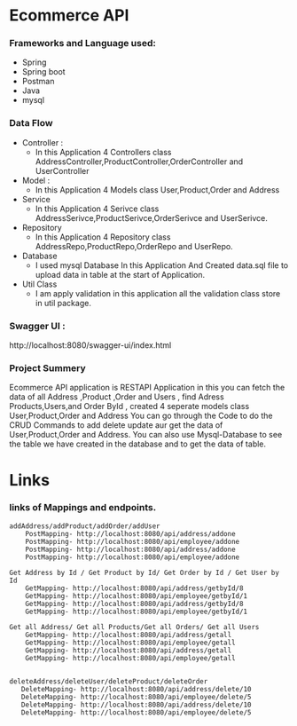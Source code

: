 # Ecommerce API
### Frameworks and Language used:
 

* Spring
* Spring boot
* Postman
* Java
* mysql

### Data Flow 
* Controller :
    * In this Application 4 Controllers class   AddressController,ProductController,OrderController and UserController
* Model :
    * In this Application 4 Models class User,Product,Order and Address
* Service
  * In this Application 4 Serivce class AddressSerivce,ProductSerivce,OrderSerivce and UserSerivce.
* Repository
  * In this Application 4 Repository class AddressRepo,ProductRepo,OrderRepo and UserRepo.
* Database
  * I used mysql Database In this Application And Created data.sql file to upload data in table at the start of Application.
* Util Class
  * I am apply validation in this application all the validation class store in util package.
 
    
### Swagger UI :
http://localhost:8080/swagger-ui/index.html
    

### Project Summery

Ecommerce API application is RESTAPI Application in this you can fetch the data of all Address ,Product ,Order and Users , find Adress Products,Users,and Order ById , created 4 seperate models class User,Product,Order and Address You can go through the Code to do the CRUD Commands to add delete update aur get the data of User,Product,Order and Address. You can also use Mysql-Database to see the table we have created in the database and to get the data of table.

# Links

### links of Mappings and endpoints.

    addAddress/addProduct/addOrder/addUser
        PostMapping- http://localhost:8080/api/address/addone
        PostMapping- http://localhost:8080/api/employee/addone
        PostMapping- http://localhost:8080/api/address/addone
        PostMapping- http://localhost:8080/api/employee/addone
     
    Get Address by Id / Get Product by Id/ Get Order by Id / Get User by Id
        GetMapping- http://localhost:8080/api/address/getbyId/8
        GetMapping- http://localhost:8080/api/employee/getbyId/1
        GetMapping- http://localhost:8080/api/address/getbyId/8
        GetMapping- http://localhost:8080/api/employee/getbyId/1
    
    Get all Address/ Get all Products/Get all Orders/ Get all Users
        GetMapping- http://localhost:8080/api/address/getall
        GetMapping- http://localhost:8080/api/employee/getall
        GetMapping- http://localhost:8080/api/address/getall
        GetMapping- http://localhost:8080/api/employee/getall
    
    
    deleteAddress/deleteUser/deleteProduct/deleteOrder
       DeleteMapping- http://localhost:8080/api/address/delete/10
       DeleteMapping- http://localhost:8080/api/employee/delete/5
       DeleteMapping- http://localhost:8080/api/address/delete/10
       DeleteMapping- http://localhost:8080/api/employee/delete/5
      
